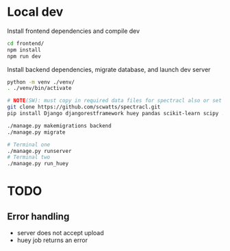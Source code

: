# Local dev
Install frontend dependencies and compile dev
```bash
cd frontend/
npm install
npm run dev
```

Install backend dependencies, migrate database, and launch dev server
```bash
python -m venv ./venv/
. ./venv/bin/activate

# NOTE(SW): must copy in required data files for spectracl also or set in
git clone https://github.com/scwatts/spectracl.git
pip install Django djangorestframework huey pandas scikit-learn scipy ./spectracal/

./manage.py makemigrations backend
./manage.py migrate

# Terminal one
./manage.py runserver
# Terminal two
./manage.py run_huey
```

# TODO
## Error handling
* server does not accept upload
* huey job returns an error
